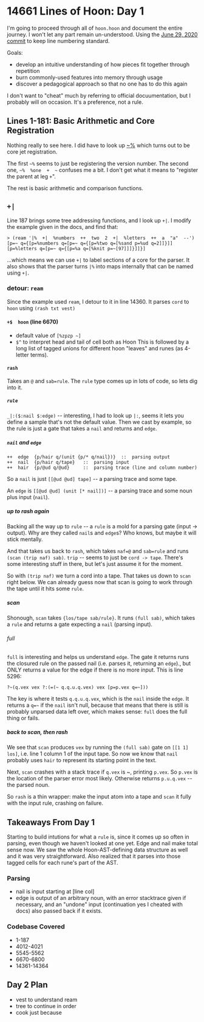 # 14661 Lines of Hoon: Day 1
I'm going to proceed through all of `hoon.hoon` and document the entire journey. I won't let any part remain un-understood. Using the [June 29, 2020 commit](https://github.com/urbit/urbit/blob/7266b3f5c3ddde60b15427a8aa35e0fe97bfae18/pkg/arvo/sys/hoon.hoon) to keep line numbering standard.

Goals:
* develop an intuitive understanding of how pieces fit together through repetition
* burn commonly-used features into memory through usage
* discover a pedagogical approach so that no one has to do this again

I don't want to "cheat" much by referring to official docuumentation, but I probably will on occasion. It's a preference, not a rule.

## Lines 1-181: Basic Arithmetic and Core Registration
Nothing really to see here. I did have to look up [~%](https://urbit.org/docs/reference/hoon-expressions/rune/sig/#sigcen) which turns out to be core jet registration.

The first `~%` seems to just be registering the version number. The second one, `~%  %one  +  ~` confuses me a bit. I don't get what it means to "register the parent at leg `+`".


The rest is basic arithmetic and comparison functions.

## `+|`
Line 187 brings some tree addressing functions, and I look up `+|`. I modify the example given in the docs, and find that:
```
> (ream '|%  +|  %numbers  ++  two  2  +|  %letters  ++  a  "a"  --')
[p=~ q={[p=%numbers q=[p=~ q={[p=%two q=[%sand p=%ud q=2]]}]] [p=%letters q=[p=~ q={[p=%a q=[%knit p=~[97]]]}]]}]
```
...which means we can use `+|` to label sections of a core for the parser. It also shows that the parser turns `|%` into maps internally that can be named using `+|`.

### detour: `ream`
Since the example used `ream`, I detour to it in line 14360. It parses `cord` to `hoon` using `(rash txt vest)`

#### `+$  hoon` (line 6670)
- default value of `[%zpzp ~]`
- `$^` to interpret head and tail of cell both as Hoon
This is followed by a long list of tagged unions for different hoon "leaves" and runes (as 4-letter terms).

#### `rash`
Takes an `@` and `sab=rule`. The `rule` type comes up in lots of code, so lets dig into it.

##### `rule`
` _|:($:nail $:edge) ` -- interesting, I had to look up `|:`, seems it lets you define a sample that's not the default value. Then we cast by example, so the rule is just a gate that takes a `nail` and returns and `edge`.

##### `nail` and `edge`
```
++  edge  {p/hair q/(unit {p/* q/nail})}  ::  parsing output
++  nail  {p/hair q/tape}   ::  parsing input
++  hair  {p/@ud q/@ud}     ::  parsing trace (line and column number)
```
So a `nail` is just `[[@ud @ud] tape]` -- a parsing trace and some tape.

An `edge` is `[[@ud @ud] (unit [* nail])]` -- a parsing trace and some noun plus input (`nail`).

##### up to rash again
Backing all the way up to `rule` -- a `rule` is a mold for a parsing gate (input -> output). Why are they called `nail`s and `edge`s? Who knows, but maybe it will stick mentally.

And that takes us back to `rash`, which takes `naf=@` and `sab=rule` and runs `(scan (trip naf) sab)`. `trip` -- seems to just be `cord -> tape`. There's some interesting stuff in there, but let's just assume it for the moment.

So with `(trip naf)` we turn a cord into a tape. That takes us down to `scan` right below. We can already guess now that scan is going to work through the tape until it hits some `rule`.

##### scan
Shonough, `scan` takes `{los/tape sab/rule}`. It runs `(full sab)`, which takes a `rule` and returns a gate expecting a `nail` (parsing input). 

###### full
`full` is interesting and helps us understand `edge`. The gate it returns runs the closured rule on the passed nail (i.e. parses it, returning an `edge`)., but ONLY returns a value for the edge if there is no more input. This is line 5296:
```
?~(q.vex vex ?:(=(~ q.q.u.q.vex) vex [p=p.vex q=~]))
```
The key is where it tests `q.q.u.q.vex`, which is the `nail` inside the `edge`. It returns a `q=~` if the `nail` isn't null, because that means that there is still is probably unparsed data left over, which makes sense: `full` does the full thing or fails.

##### back to scan, then rash
We see that `scan` produces `vex` by running the `(full sab)` gate on `[[1 1] los]`, i.e. line 1 column 1 of the input tape. So now we know that `nail` probably uses `hair` to represent its starting point in the text.

Next, `scan` crashes with a stack trace if `q.vex` is ~, printing `p.vex`. So `p.vex` is the location of the parser error most likely.  Otherwise returns `p.u.q.vex` -- the parsed noun.

So `rash` is a thin wrapper: make the input atom into a tape and `scan` it fully with the input rule, crashing on failure.

## Takeaways From Day 1
Starting to build intutions for what a `rule` is, since it comes up so often in parsing, even though we haven't looked at one yet. Edge and nail make total sense now. We saw the whole Hoon-AST-defining data structure as well and it was very straightforward. Also realized that it parses into those tagged cells for each rune's part of the AST.

### Parsing
- nail is input starting at [line col]
- edge is output of an arbitrary noun, with an error stacktrace given if necessary, and an "undone" input (continuation yes I cheated with docs) also passed back if it exists.

### Codebase Covered
* 1-187
* 4012-4021
* 5545-5562
* 6670-6800
* 14361-14364

## Day 2 Plan
* vest to understand ream
* tree to continue in order
* cook just because
